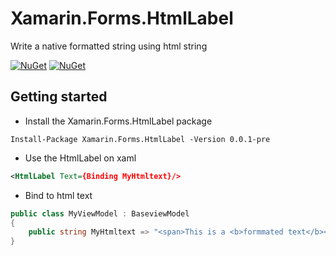 # Xamarin.Forms.HtmlLabel
Write a native formatted string using html string

[![NuGet](https://img.shields.io/nuget/v/Xamarin.Forms.HtmlLabel.svg)](https://www.nuget.org/packages/Xamarin.Forms.HtmlLabel/)
[![NuGet](https://img.shields.io/nuget/v/Xamarin.Forms.HtmlLabel.Firebase.svg)](https://www.nuget.org/packages/Xamarin.Forms.HtmlLabel.Firebase/)


## Getting started

- Install the Xamarin.Forms.HtmlLabel package

 ```
 Install-Package Xamarin.Forms.HtmlLabel -Version 0.0.1-pre
 ```

- Use the HtmlLabel on xaml

```xml
<HtmlLabel Text={Binding MyHtmltext}/>
```

- Bind to html text

```csharp
public class MyViewModel : BaseviewModel
{
	public string MyHtmltext => "<span>This is a <b>formmated text</b><br/>with <i>multilines<i></span>"
}
```